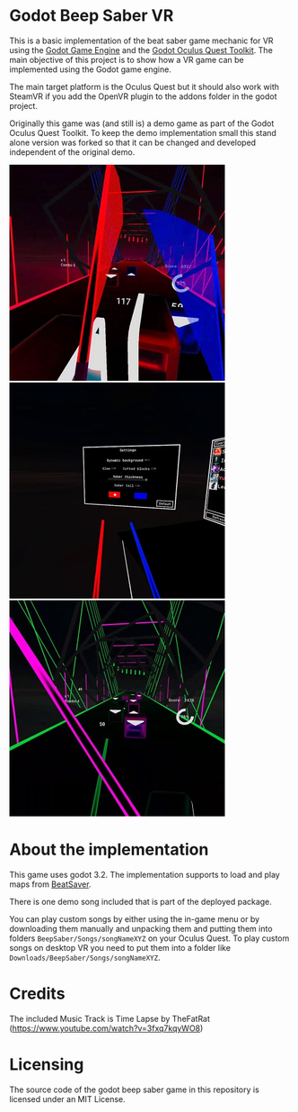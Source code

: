 # Godot Beep Saber VR
This is a basic implementation of the beat saber game mechanic for VR using the [Godot Game Engine](https://godotengine.org/) and the [Godot Oculus Quest Toolkit](https://github.com/NeoSpark314/godot_oculus_quest_toolkit). The main objective of this project is to show how a VR game can be implemented using
the Godot game engine.

The main target platform is the Oculus Quest but it should also work with SteamVR if you add the OpenVR plugin to the addons folder in the godot project.

Originally this game was (and still is) a demo game as part of the Godot Oculus Quest Toolkit. To keep the demo implementation small
this stand alone version was forked so that it can be changed and developed independent of the original demo.

![screenshot01](doc/images/v0.3.0_screenshot01.jpg)
![screenshot02](doc/images/v0.3.0_screenshot02.jpg)
![screenshot03](doc/images/v0.3.0_screenshot03.jpg)
# About the implementation
This game uses godot 3.2. The implementation supports to load and play maps from [BeatSaver](https://beatsaver.com/).

There is one demo song included that is part of the deployed package.

You can play custom songs by either using the in-game menu or by downloading them manually and unpacking them and putting them into folders `BeepSaber/Songs/songNameXYZ` on your Oculus Quest.
To play custom songs on desktop VR you need to put them into a folder like `Downloads/BeepSaber/Songs/songNameXYZ`.

# Credits
The included Music Track is Time Lapse by TheFatRat (https://www.youtube.com/watch?v=3fxq7kqyWO8)

# Licensing
The source code of the godot beep saber game in this repository is licensed under an MIT License.